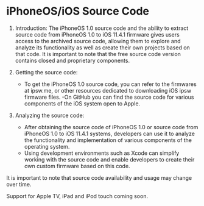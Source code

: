 # iPhoneOS/iOS Source Code
1. Introduction:
   The iPhoneOS 1.0 source code and the ability to extract source code from iPhoneOS 1.0 to iOS 11.4.1 firmware gives users access to the archived source code, allowing them to explore and analyze its functionality as well as create their own projects based on that code. It is important to note that the free source code version contains closed and proprietary components.

2. Getting the source code:
   - To get the iPhoneOS 1.0 source code, you can refer to the firmwares at ipsw.me, or other resources dedicated to downloading iOS ipsw firmware files.
   -On GitHub you can find the source code for various components of the iOS system open to Apple.

3. Analyzing the source code:
   - After obtaining the source code of iPhoneOS 1.0 or source code from iPhoneOS 1.0 to iOS 11.4.1 systems, developers can use it to analyze the functionality and implementation of various components of the operating system.
   - Using development environments such as Xcode can simplify working with the source code and enable developers to create their own custom firmware based on this code.

It is important to note that source code availability and usage may change over time.

Support for Apple TV, iPad and iPod touch coming soon.
